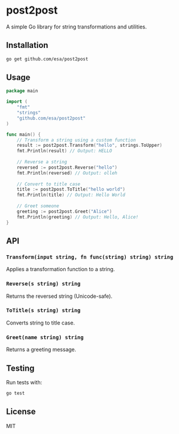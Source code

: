# post2post

A simple Go library for string transformations and utilities.

## Installation

```bash
go get github.com/esa/post2post
```

## Usage

```go
package main

import (
    "fmt"
    "strings"
    "github.com/esa/post2post"
)

func main() {
    // Transform a string using a custom function
    result := post2post.Transform("hello", strings.ToUpper)
    fmt.Println(result) // Output: HELLO
    
    // Reverse a string
    reversed := post2post.Reverse("hello")
    fmt.Println(reversed) // Output: olleh
    
    // Convert to title case
    title := post2post.ToTitle("hello world")
    fmt.Println(title) // Output: Hello World
    
    // Greet someone
    greeting := post2post.Greet("Alice")
    fmt.Println(greeting) // Output: Hello, Alice!
}
```

## API

### `Transform(input string, fn func(string) string) string`
Applies a transformation function to a string.

### `Reverse(s string) string`
Returns the reversed string (Unicode-safe).

### `ToTitle(s string) string`
Converts string to title case.

### `Greet(name string) string`
Returns a greeting message.

## Testing

Run tests with:

```bash
go test
```

## License

MIT